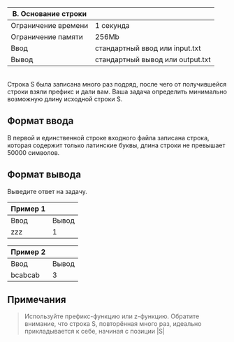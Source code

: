 |B. Основание строки||
|-|-|
Ограничение времени|	1 секунда
Ограничение памяти|	256Mb
Ввод|	стандартный ввод или input.txt
Вывод|	стандартный вывод или output.txt
<br>
Строка S была записана много раз подряд, после чего от получившейся строки взяли префикс и дали вам. Ваша задача определить минимально возможную длину исходной строки S.

## Формат ввода
В первой и единственной строке входного файла записана строка, которая содержит только латинские буквы, длина строки не превышает 50000 символов.

## Формат вывода
Выведите ответ на задачу.

|Пример 1||
|-|-|
Ввод|	Вывод
zzz|1

|Пример 2||
|-|-|
Ввод|	Вывод
bcabcab|3

## Примечания
> Используйте префикс-функцию или z-функцию. Обратите внимание, что строка S, повторённая много раз, идеально прикладывается к себе, начиная с позиции |S|

